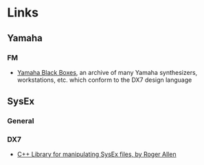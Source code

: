 # Links

## Yamaha

### FM

- [Yamaha Black Boxes](https://yamahablackboxes.com/), an archive of many Yamaha synthesizers, workstations, etc. which conform to the DX7 design language

## SysEx

### General

### DX7

- [C++ Library for manipulating SysEx files, by Roger Allen](https://github.com/rogerallen/dxsyx)
